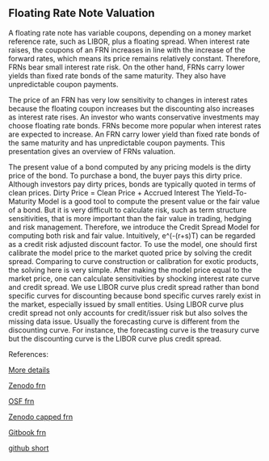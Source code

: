 ## Floating Rate Note Valuation

A floating rate note has variable coupons, depending on a money market reference rate, such as LIBOR, plus a floating spread. When interest rate raises, the coupons of an FRN increases in line with the increase of the forward rates, which means its price remains relatively constant. Therefore, FRNs bear small interest rate risk. On the other hand, FRNs carry lower yields than fixed rate bonds of the same maturity. They also have unpredictable coupon payments. 

The price of an FRN has very low sensitivity to changes in interest rates because the floating coupon increases but the discounting also increases as interest rate rises. An investor who wants conservative investments may choose floating rate bonds. FRNs become more popular when interest rates are expected to increase. An FRN carry lower yield than fixed rate bonds of the same maturity and has unpredictable coupon payments. This presentation gives an overview of FRNs valuation. 

The present value of a bond computed by any pricing models is the dirty price of the bond. To purchase a bond, the buyer pays this dirty price.
Although investors pay dirty prices, bonds are typically quoted in terms of clean prices. 
Dirty Price = Clean Price + Accrued Interest
The Yield-To-Maturity Model is a good tool to compute the present value or the fair value of a bond. But it is very difficult to calculate risk, such as term structure sensitivities, that is more important than the fair value in trading, hedging and risk management. Therefore, we introduce the Credit Spread Model for computing both risk and fair value.
Intuitively,   e^(-(r+s)T)   can be regarded as a credit risk adjusted discount factor.
To use the model, one should first calibrate the model price to the market quoted price by solving the credit spread. Comparing to curve construction or calibration for exotic products, the solving here is very simple.
After making the model price equal to the market price, one can calculate sensitivities by shocking interest rate curve and credit spread.
We use LIBOR curve plus credit spread rather than bond specific curves for discounting because bond specific curves rarely exist in the market, especially issued by small entities. Using LIBOR curve plus credit spread not only accounts for credit/issuer risk but also solves the missing data issue.
Usually the forecasting curve is different from the discounting curve. For instance, the forecasting curve is the treasury curve but the discounting curve is the LIBOR curve plus credit spread.




References:


[More details](./FiFrn-14.pdf)

[Zenodo frn](https://zenodo.org/record/5765104)

[OSF frn](https://osf.io/yrbnh/download)

[Zenodo capped frn](https://zenodo.org/record/6558277)

[Gitbook frn](https://cmrm11.gitbook.io/floating-rate-note/)

[github short](https://github.com/timxiao1203/ShortTermCurve)



